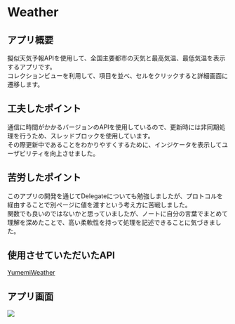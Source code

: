# Weather

## アプリ概要
擬似天気予報APIを使用して、全国主要都市の天気と最高気温、最低気温を表示するアプリです。  
コレクションビューを利用して、項目を並べ、セルをクリックすると詳細画面に遷移します。

## 工夫したポイント
通信に時間がかかるバージョンのAPIを使用しているので、更新時には非同期処理を行うため、スレッドブロックを使用しています。  
その際更新中であることをわかりやすくするために、インジケータを表示してユーザビリティを向上させました。

## 苦労したポイント
このアプリの開発を通じてDelegateについても勉強しましたが、プロトコルを経由することで別ページに値を渡すという考え方に苦戦しました。  
関数でも良いのではないかと思っていましたが、ノートに自分の言葉でまとめて理解を深めたことで、高い柔軟性を持って処理を記述できることに気づきました。

## 使用させていただいたAPI
[YumemiWeather](https://yumemi-inc.github.io/ios-training/documentation/yumemiweather)


## アプリ画面
![](https://github.com/natane-i/Weather/assets/168057151/90a8ef52-b44c-4a80-849f-f676f667c878)

